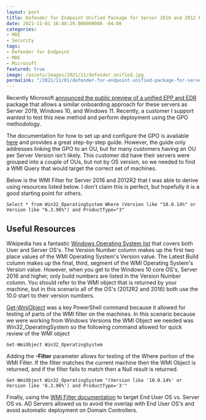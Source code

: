 ```yaml
---
layout: post
title: Defender for Endpoint Unified Package for Server 2016 and 2012 R2
date: 2021-11-01 16:40:29.000000000 -04:00
categories:
- MDE
- Security
tags:
- Defender for Endpoint
- MDE
- Microsoft
featured: true
image: /assets/images/2021/11/defender_unified.jpg
permalink: "/2021/11/01/defender-for-endpoint-unified-package-for-server-2016-and-2012-r2/"
---
```

Recently Microsoft [announced the public preview of a unified EPP and EDR](https://techcommunity.microsoft.com/t5/microsoft-defender-for-endpoint/defending-windows-server-2012-r2-and-2016/ba-p/2783292) package that allows a similar onboarding approach for these servers as Server 2019, Windows 10, and Windows 11. Recently, a customer I support wanted to test this new method and perform deployment using the GPO methodology.
<!--more-->

The documentation for how to set up and configure the GPO is available [here](https://docs.microsoft.com/en-us/microsoft-365/security/defender-endpoint/configure-server-endpoints?view=o365-worldwide#windows-server-2012-r2-and-windows-server-2016) and provides a great step-by-step guide. However, the guide only addresses linking the GPO to an OU, but for many customers having an OU per Server Version isn't likely. This customer did have their servers were grouped into a couple of OUs, but not by OS version, so we needed to find a WMI Query that would target the correct set of machines.

Below is the WMI Filter for Server 2016 and 2012R2 that I was able to derive using resources listed below. I don't claim this is perfect, but hopefully it is a good starting point for others.

```
Select * from Win32_OperatingSystem Where (Version like "10.0.14%" or Version like "6.3.96%") and ProductType="3"
```

## Useful Resources

Wikipedia has a fantastic [Windows Operating System list](https://en.wikipedia.org/wiki/List_of_Microsoft_Windows_versions) that covers both User and Server OS's. The Version Number column makes up the first two place values of the WMI Operating System's Version value. The Latest Build column makes up the final, third, segment of the WMI Operating System's Version value. However, when you get to the Windows 10 core OS's, Server 2016 and higher, only build numbers are listed in the Version Number column. You should refer to the WMI object that is returned by your machine, but in this scenario all of the OS's (2012R2 and 2016) both use the 10.0 start to their version numbers.

[Get-WmiObject](https://docs.microsoft.com/en-us/powershell/module/microsoft.powershell.management/get-wmiobject?view=powershell-5.1) was a key PowerShell command because it allowed for testing of parts of the WMI filter on the machines. In this scenario because we were working from Windows Versions the WMI Object we needed was Win32\_OperatingSystem so the following command allowed for quick review of the WMI object

```
Get-WmiObject Win32_OperatingSystem
```

Adding the **-Filter** parameter allows for testing of the Where portion of the WMI Filter. If the filter matches the current machine then the WMI Object is returned, and if the filter fails to match then a Null result is returned.

```
Get-WmiObject Win32_OperatingSystem "(Version like '10.0.14%' or Version like '6.3.96%') and ProductType='3'"
```

Finally, using the [WMI Filter documentation](https://docs.microsoft.com/en-us/windows/security/threat-protection/windows-firewall/create-wmi-filters-for-the-gpo#to-create-a-wmi-filter-that-queries-for-a-specified-version-of-windows) to target End User OS vs. Server OS vs. AD Servers allowed us to avoid the overlap with End User OS's and avoid automatic deployment on Domain Controllers.